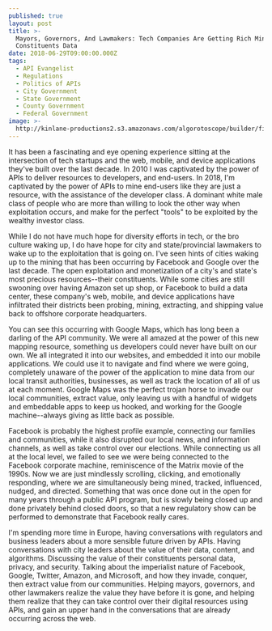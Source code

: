 ```yaml
---
published: true
layout: post
title: >-
  Mayors, Governors, And Lawmakers: Tech Companies Are Getting Rich Mining Your
  Constituents Data
date: 2018-06-29T09:00:00.000Z
tags:
  - API Evangelist
  - Regulations
  - Politics of APIs
  - City Government
  - State Government
  - County Government
  - Federal Government
image: >-
  http://kinlane-productions2.s3.amazonaws.com/algorotoscope/builder/filtered/64_99_800_500_0_max_0_-5_-1.jpg
---
```

<p></p>It has been a fascinating and eye opening experience sitting at the intersection of tech startups and the web, mobile, and device applications they've built over the last decade. In 2010 I was captivated by the power of APIs to deliver resources to developers, and end-users. In 2018, I'm captivated by the power of APIs to mine end-users like they are just a resource, with the assistance of the developer class. A dominant white male class of people who are more than willing to look the other way when exploitation occurs, and make for the perfect "tools" to be exploited by the wealthy investor class.

While I do not have much hope for diversity efforts in tech, or the bro culture waking up, I do have hope for city and state/provincial lawmakers to wake up to the exploitation that is going on. I've seen hints of cities waking up to the mining that has been occurring by Facebook and Google over the last decade. The open exploitation and monetization of a city's and state's most precious resources--their constituents. While some cities are still swooning over having Amazon set up shop, or Facebook to build a data center, these company's web, mobile, and device applications have infiltrated their districts been probing, mining, extracting, and shipping value back to offshore corporate headquarters.

You can see this occurring with Google Maps, which has long been a darling of the API community. We were all amazed at the power of this new mapping resource, something us developers could never have built on our own. We all integrated it into our websites, and embedded it into our mobile applications. We could use it to navigate and find where we were going, completely unaware of the power of the application to mine data from our local transit authorities, businesses, as well as track the location of all of us at each moment. Google Maps was the perfect trojan horse to invade our local communities, extract value, only leaving us with a handful of widgets and embeddable apps to keep us hooked, and working for the Google machine--always giving as little back as possible.

Facebook is probably the highest profile example, connecting our families and communities, while it also disrupted our local news, and information channels, as well as take control over our elections. While connecting us all at the local level, we failed to see we were being connected to the Facebook corporate machine, reminiscence of the Matrix movie of the 1990s. Now we are just mindlessly scrolling, clicking, and emotionally responding, where we are simultaneously being mined, tracked, influenced, nudged, and directed. Something that was once done out in the open for many years through a public API program, but is slowly being closed up and done privately behind closed doors, so that a new regulatory show can be performed to demonstrate that Facebook really cares.

I'm spending more time in Europe, having conversations with regulators and business leaders about a more sensible future driven by APIs. Having conversations with city leaders about the value of their data, content, and algorithms. Discussing the value of their constituents personal data, privacy, and security. Talking about the imperialist nature of Facebook, Google, Twitter, Amazon, and Microsoft, and how they invade, conquer, then extract value from our communities. Helping mayors, governors, and other lawmakers realize the value they have before it is gone, and helping them realize that they can take control over their digital resources using APIs, and gain an upper hand in the conversations that are already occurring across the web.
